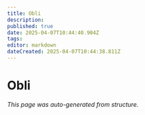 ```yaml
---
title: Obli
description: 
published: true
date: 2025-04-07T10:44:40.904Z
tags: 
editor: markdown
dateCreated: 2025-04-07T10:44:38.811Z
---
```


# Obli

*This page was auto-generated from structure.*